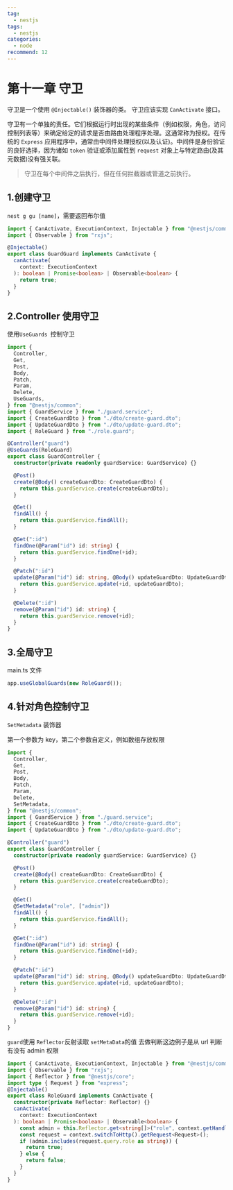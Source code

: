 ```yaml
---
tag:
  - nestjs
tags:
  - nestjs
categories:
  - node
recommend: 12
---
```


# 第十一章 守卫

守卫是一个使用 `@Injectable()` 装饰器的类。 守卫应该实现 `CanActivate` 接口。

守卫有一个单独的责任。它们根据运行时出现的某些条件（例如权限，角色，访问控制列表等）来确定给定的请求是否由路由处理程序处理。这通常称为授权。在传统的 `Express` 应用程序中，通常由中间件处理授权(以及认证)。中间件是身份验证的良好选择，因为诸如 `token` 验证或添加属性到 `request` 对象上与特定路由(及其元数据)没有强关联。

> 守卫在每个中间件之后执行，但在任何拦截器或管道之前执行。

## 1.创建守卫

`nest g gu [name]`，需要返回布尔值

```ts
import { CanActivate, ExecutionContext, Injectable } from "@nestjs/common";
import { Observable } from "rxjs";

@Injectable()
export class GuardGuard implements CanActivate {
  canActivate(
    context: ExecutionContext
  ): boolean | Promise<boolean> | Observable<boolean> {
    return true;
  }
}
```

## 2.Controller 使用守卫

使用`UseGuards `控制守卫

```ts
import {
  Controller,
  Get,
  Post,
  Body,
  Patch,
  Param,
  Delete,
  UseGuards,
} from "@nestjs/common";
import { GuardService } from "./guard.service";
import { CreateGuardDto } from "./dto/create-guard.dto";
import { UpdateGuardDto } from "./dto/update-guard.dto";
import { RoleGuard } from "./role.guard";

@Controller("guard")
@UseGuards(RoleGuard)
export class GuardController {
  constructor(private readonly guardService: GuardService) {}

  @Post()
  create(@Body() createGuardDto: CreateGuardDto) {
    return this.guardService.create(createGuardDto);
  }

  @Get()
  findAll() {
    return this.guardService.findAll();
  }

  @Get(":id")
  findOne(@Param("id") id: string) {
    return this.guardService.findOne(+id);
  }

  @Patch(":id")
  update(@Param("id") id: string, @Body() updateGuardDto: UpdateGuardDto) {
    return this.guardService.update(+id, updateGuardDto);
  }

  @Delete(":id")
  remove(@Param("id") id: string) {
    return this.guardService.remove(+id);
  }
}
```

## 3.全局守卫

main.ts 文件

```ts
app.useGlobalGuards(new RoleGuard());
```

## 4.针对角色控制守卫

`SetMetadata` 装饰器

第一个参数为 key，第二个参数自定义，例如数组存放权限

```ts
import {
  Controller,
  Get,
  Post,
  Body,
  Patch,
  Param,
  Delete,
  SetMetadata,
} from "@nestjs/common";
import { GuardService } from "./guard.service";
import { CreateGuardDto } from "./dto/create-guard.dto";
import { UpdateGuardDto } from "./dto/update-guard.dto";

@Controller("guard")
export class GuardController {
  constructor(private readonly guardService: GuardService) {}

  @Post()
  create(@Body() createGuardDto: CreateGuardDto) {
    return this.guardService.create(createGuardDto);
  }

  @Get()
  @SetMetadata("role", ["admin"])
  findAll() {
    return this.guardService.findAll();
  }

  @Get(":id")
  findOne(@Param("id") id: string) {
    return this.guardService.findOne(+id);
  }

  @Patch(":id")
  update(@Param("id") id: string, @Body() updateGuardDto: UpdateGuardDto) {
    return this.guardService.update(+id, updateGuardDto);
  }

  @Delete(":id")
  remove(@Param("id") id: string) {
    return this.guardService.remove(+id);
  }
}
```

`guard`使用 `Reflector`反射读取 `setMetaData`的值 去做判断这边例子是从 url 判断有没有 admin 权限

```ts
import { CanActivate, ExecutionContext, Injectable } from "@nestjs/common";
import { Observable } from "rxjs";
import { Reflector } from "@nestjs/core";
import type { Request } from "express";
@Injectable()
export class RoleGuard implements CanActivate {
  constructor(private Reflector: Reflector) {}
  canActivate(
    context: ExecutionContext
  ): boolean | Promise<boolean> | Observable<boolean> {
    const admin = this.Reflector.get<string[]>("role", context.getHandler());
    const request = context.switchToHttp().getRequest<Request>();
    if (admin.includes(request.query.role as string)) {
      return true;
    } else {
      return false;
    }
  }
}
```
